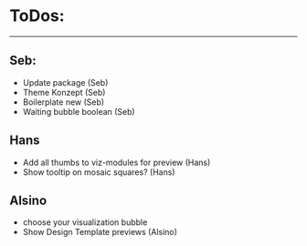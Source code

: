 # ToDos:
---

## Seb:
- Update package (Seb)
- Theme Konzept (Seb)
- Boilerplate new (Seb)
- Waiting bubble boolean (Seb)

## Hans
- Add all thumbs to viz-modules for preview (Hans)
- Show tooltip on mosaic squares? (Hans)

## Alsino
- choose your visualization bubble
- Show Design Template previews (Alsino)

